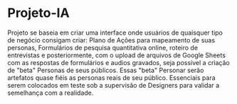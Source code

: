 # Projeto-IA
Projeto se baseia em criar uma interface onde usuários de quaisquer tipo de negócio consigam criar: Plano de Ações para mapeamento de suas personas, Formulários de pesquisa quantitativa online, roteiro de entrevistas e posteriormente, com o upload de arquivos de Google Sheets com as respostas de formulários e audios gravados, seja possível a criação de "beta" Personas de seus públicos.
Essas "beta" Personar serão artefatos quase fiéis as personas reais de seu público. Essenciais para serem colocados em teste sob a supervisão de Designers para validar a semelhança com a realidade.
